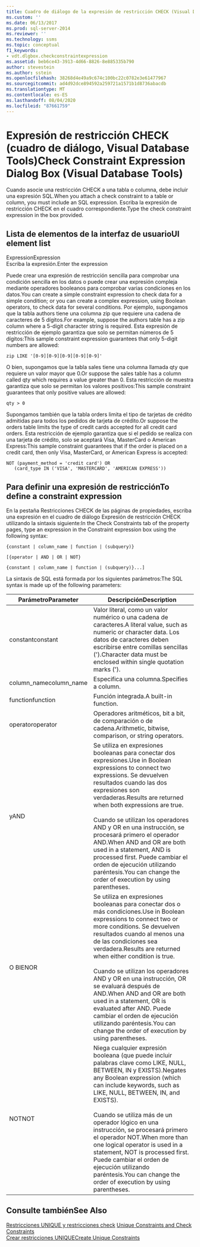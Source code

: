 ```yaml
---
title: Cuadro de diálogo de la expresión de restricción CHECK (Visual Database Tools) | Microsoft Docs
ms.custom: ''
ms.date: 06/13/2017
ms.prod: sql-server-2014
ms.reviewer: ''
ms.technology: ssms
ms.topic: conceptual
f1_keywords:
- vdt.dlgbox.checkconstraintexpression
ms.assetid: beb6ce43-3913-4d66-8826-8e885335b790
author: stevestein
ms.author: sstein
ms.openlocfilehash: 38268d4e49a9c674c100bc22c0782e3e61477967
ms.sourcegitcommit: ad4d92dce894592a259721a1571b1d8736abacdb
ms.translationtype: MT
ms.contentlocale: es-ES
ms.lasthandoff: 08/04/2020
ms.locfileid: "87661759"
---
```

# <a name="check-constraint-expression-dialog-box-visual-database-tools"></a><span data-ttu-id="aea1e-102">Expresión de restricción CHECK (cuadro de diálogo, Visual Database Tools)</span><span class="sxs-lookup"><span data-stu-id="aea1e-102">Check Constraint Expression Dialog Box (Visual Database Tools)</span></span>
  <span data-ttu-id="aea1e-103">Cuando asocie una restricción CHECK a una tabla o columna, debe incluir una expresión SQL.</span><span class="sxs-lookup"><span data-stu-id="aea1e-103">When you attach a check constraint to a table or column, you must include an SQL expression.</span></span> <span data-ttu-id="aea1e-104">Escriba la expresión de restricción CHECK en el cuadro correspondiente.</span><span class="sxs-lookup"><span data-stu-id="aea1e-104">Type the check constraint expression in the box provided.</span></span>  
  
## <a name="ui-element-list"></a><span data-ttu-id="aea1e-105">Lista de elementos de la interfaz de usuario</span><span class="sxs-lookup"><span data-stu-id="aea1e-105">UI element list</span></span>  
 <span data-ttu-id="aea1e-106">Expression</span><span class="sxs-lookup"><span data-stu-id="aea1e-106">Expression</span></span>  
 <span data-ttu-id="aea1e-107">Escriba la expresión.</span><span class="sxs-lookup"><span data-stu-id="aea1e-107">Enter the expression</span></span>  
  
 <span data-ttu-id="aea1e-108">Puede crear una expresión de restricción sencilla para comprobar una condición sencilla en los datos o puede crear una expresión compleja mediante operadores booleanos para comprobar varias condiciones en los datos.</span><span class="sxs-lookup"><span data-stu-id="aea1e-108">You can create a simple constraint expression to check data for a simple condition; or you can create a complex expression, using Boolean operators, to check data for several conditions.</span></span> <span data-ttu-id="aea1e-109">Por ejemplo, supongamos que la tabla authors tiene una columna zip que requiere una cadena de caracteres de 5 dígitos.</span><span class="sxs-lookup"><span data-stu-id="aea1e-109">For example, suppose the authors table has a zip column where a 5-digit character string is required.</span></span> <span data-ttu-id="aea1e-110">Esta expresión de restricción de ejemplo garantiza que solo se permitan números de 5 dígitos:</span><span class="sxs-lookup"><span data-stu-id="aea1e-110">This sample constraint expression guarantees that only 5-digit numbers are allowed:</span></span>  
  
```  
zip LIKE '[0-9][0-9][0-9][0-9][0-9]'  
```  
  
 <span data-ttu-id="aea1e-111">O bien, supongamos que la tabla sales tiene una columna llamada qty que requiere un valor mayor que 0.</span><span class="sxs-lookup"><span data-stu-id="aea1e-111">Or suppose the sales table has a column called qty which requires a value greater than 0.</span></span> <span data-ttu-id="aea1e-112">Esta restricción de muestra garantiza que solo se permitan los valores positivos:</span><span class="sxs-lookup"><span data-stu-id="aea1e-112">This sample constraint guarantees that only positive values are allowed:</span></span>  
  
```  
qty > 0  
```  
  
 <span data-ttu-id="aea1e-113">Supongamos también que la tabla orders limita el tipo de tarjetas de crédito admitidas para todos los pedidos de tarjeta de crédito.</span><span class="sxs-lookup"><span data-stu-id="aea1e-113">Or suppose the orders table limits the type of credit cards accepted for all credit card orders.</span></span> <span data-ttu-id="aea1e-114">Esta restricción de ejemplo garantiza que si el pedido se realiza con una tarjeta de crédito, solo se aceptará Visa, MasterCard o American Express:</span><span class="sxs-lookup"><span data-stu-id="aea1e-114">This sample constraint guarantees that if the order is placed on a credit card, then only Visa, MasterCard, or American Express is accepted:</span></span>  
  
```  
NOT (payment_method = 'credit card') OR  
   (card_type IN ('VISA', 'MASTERCARD', 'AMERICAN EXPRESS'))  
```  
  
## <a name="to-define-a-constraint-expression"></a><span data-ttu-id="aea1e-115">Para definir una expresión de restricción</span><span class="sxs-lookup"><span data-stu-id="aea1e-115">To define a constraint expression</span></span>  
 <span data-ttu-id="aea1e-116">En la pestaña Restricciones CHECK de las páginas de propiedades, escriba una expresión en el cuadro de diálogo Expresión de restricción CHECK utilizando la sintaxis siguiente:</span><span class="sxs-lookup"><span data-stu-id="aea1e-116">In the Check Constraints tab of the property pages, type an expression in the Constraint expression box using the following syntax:</span></span>  
  
 `{constant | column_name | function | (subquery)}`  
  
 `[{operator | AND | OR | NOT}`  
  
 `{constant | column_name | function | (subquery)}...]`  
  
 <span data-ttu-id="aea1e-117">La sintaxis de SQL está formada por los siguientes parámetros:</span><span class="sxs-lookup"><span data-stu-id="aea1e-117">The SQL syntax is made up of the following parameters:</span></span>  
  
|<span data-ttu-id="aea1e-118">Parámetro</span><span class="sxs-lookup"><span data-stu-id="aea1e-118">Parameter</span></span>|<span data-ttu-id="aea1e-119">Descripción</span><span class="sxs-lookup"><span data-stu-id="aea1e-119">Description</span></span>|  
|---------------|-----------------|  
|<span data-ttu-id="aea1e-120">constant</span><span class="sxs-lookup"><span data-stu-id="aea1e-120">constant</span></span>|<span data-ttu-id="aea1e-121">Valor literal, como un valor numérico o una cadena de caracteres.</span><span class="sxs-lookup"><span data-stu-id="aea1e-121">A literal value, such as numeric or character data.</span></span> <span data-ttu-id="aea1e-122">Los datos de caracteres deben escribirse entre comillas sencillas (').</span><span class="sxs-lookup"><span data-stu-id="aea1e-122">Character data must be enclosed within single quotation marks (').</span></span>|  
|<span data-ttu-id="aea1e-123">column_name</span><span class="sxs-lookup"><span data-stu-id="aea1e-123">column_name</span></span>|<span data-ttu-id="aea1e-124">Especifica una columna.</span><span class="sxs-lookup"><span data-stu-id="aea1e-124">Specifies a column.</span></span>|  
|<span data-ttu-id="aea1e-125">function</span><span class="sxs-lookup"><span data-stu-id="aea1e-125">function</span></span>|<span data-ttu-id="aea1e-126">Función integrada.</span><span class="sxs-lookup"><span data-stu-id="aea1e-126">A built-in function.</span></span>|  
|<span data-ttu-id="aea1e-127">operator</span><span class="sxs-lookup"><span data-stu-id="aea1e-127">operator</span></span>|<span data-ttu-id="aea1e-128">Operadores aritméticos, bit a bit, de comparación o de cadena.</span><span class="sxs-lookup"><span data-stu-id="aea1e-128">Arithmetic, bitwise, comparison, or string operators.</span></span>|  
|<span data-ttu-id="aea1e-129">y</span><span class="sxs-lookup"><span data-stu-id="aea1e-129">AND</span></span>|<span data-ttu-id="aea1e-130">Se utiliza en expresiones booleanas para conectar dos expresiones.</span><span class="sxs-lookup"><span data-stu-id="aea1e-130">Use in Boolean expressions to connect two expressions.</span></span> <span data-ttu-id="aea1e-131">Se devuelven resultados cuando las dos expresiones son verdaderas.</span><span class="sxs-lookup"><span data-stu-id="aea1e-131">Results are returned when both expressions are true.</span></span><br /><br /> <span data-ttu-id="aea1e-132">Cuando se utilizan los operadores AND y OR en una instrucción, se procesará primero el operador AND.</span><span class="sxs-lookup"><span data-stu-id="aea1e-132">When AND and OR are both used in a statement, AND is processed first.</span></span> <span data-ttu-id="aea1e-133">Puede cambiar el orden de ejecución utilizando paréntesis.</span><span class="sxs-lookup"><span data-stu-id="aea1e-133">You can change the order of execution by using parentheses.</span></span>|  
|<span data-ttu-id="aea1e-134">O BIEN</span><span class="sxs-lookup"><span data-stu-id="aea1e-134">OR</span></span>|<span data-ttu-id="aea1e-135">Se utiliza en expresiones booleanas para conectar dos o más condiciones.</span><span class="sxs-lookup"><span data-stu-id="aea1e-135">Use in Boolean expressions to connect two or more conditions.</span></span> <span data-ttu-id="aea1e-136">Se devuelven resultados cuando al menos una de las condiciones sea verdadera.</span><span class="sxs-lookup"><span data-stu-id="aea1e-136">Results are returned when either condition is true.</span></span><br /><br /> <span data-ttu-id="aea1e-137">Cuando se utilizan los operadores AND y OR en una instrucción, OR se evaluará después de AND.</span><span class="sxs-lookup"><span data-stu-id="aea1e-137">When AND and OR are both used in a statement, OR is evaluated after AND.</span></span> <span data-ttu-id="aea1e-138">Puede cambiar el orden de ejecución utilizando paréntesis.</span><span class="sxs-lookup"><span data-stu-id="aea1e-138">You can change the order of execution by using parentheses.</span></span>|  
|<span data-ttu-id="aea1e-139">NOT</span><span class="sxs-lookup"><span data-stu-id="aea1e-139">NOT</span></span>|<span data-ttu-id="aea1e-140">Niega cualquier expresión booleana (que puede incluir palabras clave como LIKE, NULL, BETWEEN, IN y EXISTS).</span><span class="sxs-lookup"><span data-stu-id="aea1e-140">Negates any Boolean expression (which can include keywords, such as LIKE, NULL, BETWEEN, IN, and EXISTS).</span></span><br /><br /> <span data-ttu-id="aea1e-141">Cuando se utiliza más de un operador lógico en una instrucción, se procesará primero el operador NOT.</span><span class="sxs-lookup"><span data-stu-id="aea1e-141">When more than one logical operator is used in a statement, NOT is processed first.</span></span> <span data-ttu-id="aea1e-142">Puede cambiar el orden de ejecución utilizando paréntesis.</span><span class="sxs-lookup"><span data-stu-id="aea1e-142">You can change the order of execution by using parentheses.</span></span>|  
  
## <a name="see-also"></a><span data-ttu-id="aea1e-143">Consulte también</span><span class="sxs-lookup"><span data-stu-id="aea1e-143">See Also</span></span>  
 <span data-ttu-id="aea1e-144">[Restricciones UNIQUE y restricciones check](../../relational-databases/tables/unique-constraints-and-check-constraints.md) </span><span class="sxs-lookup"><span data-stu-id="aea1e-144">[Unique Constraints and Check Constraints](../../relational-databases/tables/unique-constraints-and-check-constraints.md) </span></span>  
 [<span data-ttu-id="aea1e-145">Crear restricciones UNIQUE</span><span class="sxs-lookup"><span data-stu-id="aea1e-145">Create Unique Constraints</span></span>](../../relational-databases/tables/create-unique-constraints.md)  
  
  
